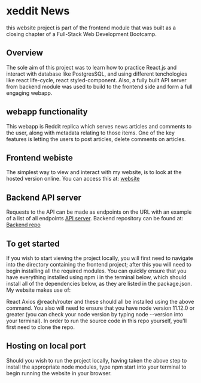 # xeddit News 

this website project is part of the frontend module that was built as a closing chapter of a Full-Stack Web Development Bootcamp.
## Overview

The sole aim of this project was to learn how to practice React.js and interact with database like PostgresSQL, and using different tenchologies like react life-cycle, react styled-component. Also, a fully built API server from backend module was used to build to the frontend side and form a full engaging webapp.

## webapp functionality

This webapp is Reddit replica which serves news articles and comments to the user, along with metadata relating to those items. One of the key features is letting the users to post articles, delete comments on articles.

## Frontend webiste

The simplest way to view and interact with my website, is to look at the hosted version online. You can access this at: [website](https://xeddit.netlify.app/)

## Backend API server

Requests to the API can be made as endpoints on the URL with an example of a list of all endpoints [API server](https://reshare-x.herokuapp.com/api). Backend repository can be found at: [Backend repo](https://github.com/Abenaesha/nc-news-BE)


## To get started

If you wish to start viewing the project locally, you will first need to navigate into the directory containing the frontend project; after this you will need to begin installing all the required modules. You can quickly ensure that you have everything installed using npm i in the terminal below, which should install all of the dependencies below, as they are listed in the package.json. My website makes use of:

React
Axios
@reach/router and these should all be installed using the above command. You also will need to ensure that you have node version 11.12.0 or greater (you can check your node version by typing node --version into your terminal).
In order to run the source code in this repo yourself, you'll first need to clone the repo. 

## Hosting on local port

Should you wish to run the project locally, having taken the above step to install the appropriate node modules, type npm start into your terminal to begin running the website in your browser.